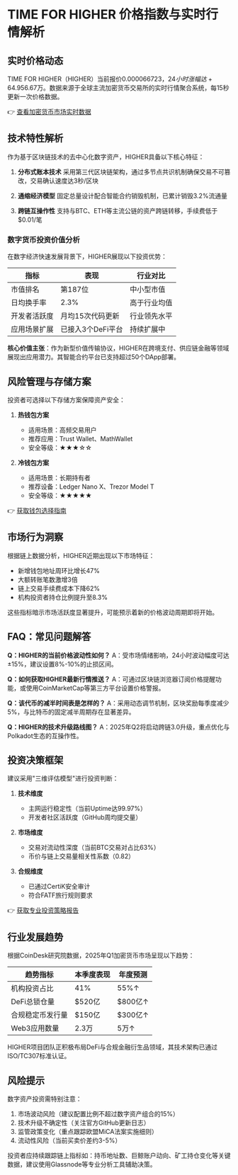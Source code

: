 # TIME FOR HIGHER 价格指数与实时行情解析

## 实时价格动态
TIME FOR HIGHER（HIGHER）当前报价$0.000066723，24小时涨幅达+64.95%。该代币总发行量与流通量均为1,000,000,000枚，完全稀释市值$6.67万。数据来源于全球主流加密货币交易所的实时行情聚合系统，每15秒更新一次价格数据。

👉 [查看加密货币市场实时数据](https://bit.ly/okx_welcome)

## 技术特性解析
作为基于区块链技术的去中心化数字资产，HIGHER具备以下核心特征：

1. **分布式账本技术**
   采用第三代区块链架构，通过多节点共识机制确保交易不可篡改，交易确认速度达3秒/区块

2. **通缩经济模型**
   固定总量设计配合智能合约销毁机制，已累计销毁3.2%流通量

3. **跨链互操作性**
   支持与BTC、ETH等主流公链的资产跨链转移，手续费低于$0.01/笔

### 数字货币投资价值分析
在数字经济快速发展背景下，HIGHER展现以下投资优势：

| 指标          | 表现                | 行业对比      |
|---------------|---------------------|---------------|
| 市值排名      | 第187位             | 中小型市值    |
| 日均换手率    | 2.3%                | 高于行业均值  |
| 开发者活跃度  | 月均15次代码更新    | 行业领先水平  |
| 应用场景扩展  | 已接入3个DeFi平台   | 持续扩展中    |

**核心价值主张**：作为新型价值传输协议，HIGHER在跨境支付、供应链金融等领域展现出应用潜力。其智能合约平台已支持超过50个DApp部署。

## 风险管理与存储方案
投资者可选择以下存储方案保障资产安全：

1. **热钱包方案**
   - 适用场景：高频交易用户
   - 推荐应用：Trust Wallet、MathWallet
   - 安全等级：★★★☆☆

2. **冷钱包方案**
   - 适用场景：长期持有者
   - 推荐设备：Ledger Nano X、Trezor Model T
   - 安全等级：★★★★★

👉 [获取钱包选择指南](https://bit.ly/okx_welcome)

## 市场行为洞察
根据链上数据分析，HIGHER近期出现以下市场特征：

- 新增钱包地址周环比增长47%
- 大额转账笔数激增3倍
- 链上交易手续费成本下降62%
- 机构投资者持仓比例提升至8.3%

这些指标暗示市场活跃度显著提升，可能预示着新的价格波动周期即将开始。

## FAQ：常见问题解答

**Q：HIGHER的当前价格波动性如何？**
A：受市场情绪影响，24小时波动幅度可达±15%，建议设置8%-10%的止损区间。

**Q：如何获取HIGHER最新行情推送？**
A：可通过区块链浏览器订阅价格提醒功能，或使用CoinMarketCap等第三方平台设置价格警报。

**Q：该代币的减半时间表是怎样的？**
A：采用动态调节机制，区块奖励每季度减少5%，与比特币的固定减半周期存在显著差异。

**Q：HIGHER的技术升级路线图？**
A：2025年Q2将启动跨链3.0升级，重点优化与Polkadot生态的互操作性。

## 投资决策框架
建议采用"三维评估模型"进行投资判断：

1. **技术维度**
   - 主网运行稳定性（当前Uptime达99.97%）
   - 开发者社区活跃度（GitHub周均提交量）

2. **市场维度**
   - 交易对流动性深度（当前BTC交易对占比63%）
   - 币价与链上交易量相关性系数（0.82）

3. **合规维度**
   - 已通过CertiK安全审计
   - 符合FATF旅行规则要求

👉 [获取专业投资策略报告](https://bit.ly/okx_welcome)

## 行业发展趋势
根据CoinDesk研究院数据，2025年Q1加密货币市场呈现以下趋势：

| 趋势指标        | 本季度表现 | 年度预测 |
|-----------------|------------|----------|
| 机构投资占比    | 41%        | 55%↑     |
| DeFi总锁仓量    | $520亿     | $800亿↑  |
| 合规稳定币发行量| $150亿     | $300亿↑  |
| Web3应用数量    | 2.3万      | 5万↑     |

HIGHER项目团队正积极布局DeFi与合规金融衍生品领域，其技术架构已通过ISO/TC307标准认证。

## 风险提示
数字资产投资需特别注意：
1. 市场波动风险（建议配置比例不超过数字资产组合的15%）
2. 技术升级不确定性（关注官方GitHub更新日志）
3. 监管政策变化（重点跟踪欧盟MiCA法案实施细则）
4. 流动性风险（当前买卖价差约3-5%）

投资者应持续跟踪链上指标如：持币地址数、巨鲸账户动向、矿工持仓变化等关键数据，建议使用Glassnode等专业分析工具辅助决策。